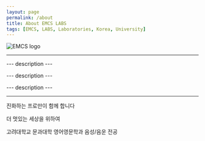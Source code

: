 ```yaml
---
layout: page
permalink: /about
title: About EMCS LABS
tags: [EMCS, LABS, Laboratories, Korea, University]
---
```


  <img src="{{ site.url }}/images/logo_wide.png" alt="EMCS logo"> 


-------------------

--- description ---

--- description ---

--- description ---

-------------------


진화하는 프로만이 함께 합니다

더 멋있는 세상을 위하여

고려대학교 문과대학 영어영문학과 음성/음운 전공

